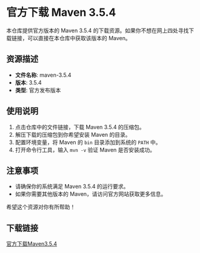 # 官方下载 Maven 3.5.4

本仓库提供官方版本的 Maven 3.5.4 的下载资源。如果你不想在网上四处寻找下载链接，可以直接在本仓库中获取该版本的 Maven。

## 资源描述

- **文件名称**: maven-3.5.4
- **版本**: 3.5.4
- **类型**: 官方发布版本

## 使用说明

1. 点击仓库中的文件链接，下载 Maven 3.5.4 的压缩包。
2. 解压下载的压缩包到你希望安装 Maven 的目录。
3. 配置环境变量，将 Maven 的 `bin` 目录添加到系统的 `PATH` 中。
4. 打开命令行工具，输入 `mvn -v` 验证 Maven 是否安装成功。

## 注意事项

- 请确保你的系统满足 Maven 3.5.4 的运行要求。
- 如果你需要其他版本的 Maven，请访问官方网站获取更多信息。

希望这个资源对你有所帮助！

## 下载链接

[官方下载Maven3.5.4](https://pan.quark.cn/s/f29eadb53c5a)